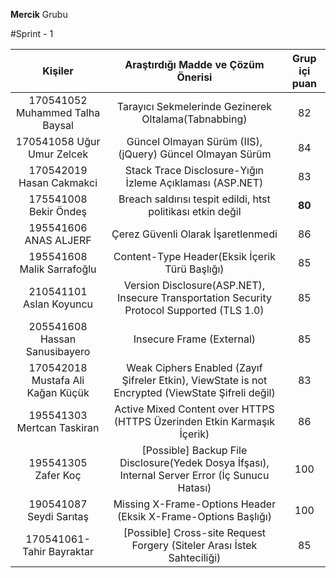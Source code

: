 **Mercik** Grubu 

#Sprint - 1

| Kişiler  | Araştırdığı Madde ve Çözüm Önerisi  | Grup içi puan |
| :-----: | :---: | :---: |
| 170541052 Muhammed Talha Baysal    | Tarayıcı Sekmelerinde Gezinerek Oltalama(Tabnabbing) | 82 |
| 170541058 Uğur Umur Zelcek   | Güncel Olmayan Sürüm  (IIS), (jQuery) Güncel Olmayan Sürüm | 84 |
| 170542019 Hasan Cakmakci   | Stack Trace Disclosure-Yığın İzleme Açıklaması (ASP.NET) | 83 |
| 175541008 Bekir Öndeş    | Breach saldırısı tespit edildi, htst politikası etkin değil | **80** |
| 195541606 ANAS ALJERF | Çerez Güvenli Olarak İşaretlenmedi | 86 |
| 195541608  Malik Sarrafoğlu   | Content-Type Header(Eksik İçerik Türü Başlığı)  | 85 |
| 210541101 Aslan Koyuncu     | Version Disclosure(ASP.NET), Insecure Transportation Security Protocol Supported (TLS 1.0) | 85 |
| 205541608 Hassan Sanusibayero    | Insecure Frame (External) | 85|
| 170542018 Mustafa Ali Kağan Küçük  | Weak Ciphers Enabled (Zayıf Şifreler Etkin), ViewState is not Encrypted (ViewState Şifreli değil) | 83 |
| 195541303 Mertcan Taskiran  | Active Mixed Content over HTTPS (HTTPS Üzerinden Etkin Karmaşık İçerik) | 86 |
| 195541305 Zafer Koç  | [Possible] Backup File Disclosure(Yedek Dosya İfşası), Internal Server Error (İç Sunucu Hatası) | 100 |
| 190541087 Seydi Sarıtaş   | Missing X-Frame-Options Header (Eksik X-Frame-Options Başlığı) | 100 |
| 170541061-Tahir Bayraktar  | [Possible] Cross-site Request Forgery (Siteler Arası İstek Sahteciliği) | 85 |
